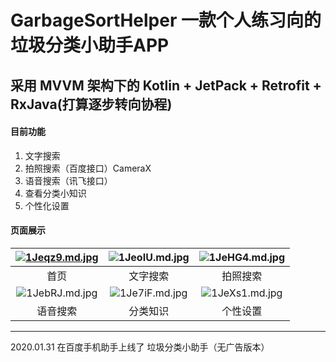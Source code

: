 # GarbageSortHelper 一款个人练习向的垃圾分类小助手APP
## 采用 MVVM 架构下的 Kotlin + JetPack  + Retrofit + RxJava(打算逐步转向协程)
#### 目前功能
1. 文字搜索
2. 拍照搜索（百度接口）CameraX
3. 语音搜索（讯飞接口）
4. 查看分类小知识
5. 个性化设置

#### 页面展示

| [![1Jeqz9.md.jpg](https://s2.ax1x.com/2020/02/01/1Jeqz9.md.jpg)](https://imgchr.com/i/1Jeqz9) | ![1JeoIU.md.jpg](https://s2.ax1x.com/2020/02/01/1JeoIU.md.jpg) | ![1JeHG4.md.jpg](https://s2.ax1x.com/2020/02/01/1JeHG4.md.jpg) |
| :----------------------------------------------------------: | :----------------------------------------------------------: | :----------------------------------------------------------: |
|                             首页                             |                           文字搜索                           |                           拍照搜索                           |
| ![1JebRJ.md.jpg](https://s2.ax1x.com/2020/02/01/1JebRJ.md.jpg) | ![1Je7iF.md.jpg](https://s2.ax1x.com/2020/02/01/1Je7iF.md.jpg) | ![1JeXs1.md.jpg](https://s2.ax1x.com/2020/02/01/1JeXs1.md.jpg) |
|                           语音搜索                           |                           分类知识                           |                           个性设置                           |

------


2020.01.31 在百度手机助手上线了 垃圾分类小助手（无广告版本）
